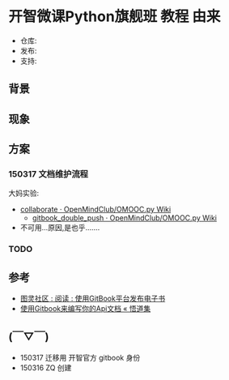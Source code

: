 # 开智微课Python旗舰班 教程 由来

- 仓库: 
- 发布: 
- 支持: 

## 背景

## 现象

## 方案

### 150317 文档维护流程

大妈实验:

- [collaborate · OpenMindClub/OMOOC.py Wiki](https://github.com/OpenMindClub/OMOOC.py/wiki/collaborate)
    + [gitbook_double_push · OpenMindClub/OMOOC.py Wiki](https://github.com/OpenMindClub/OMOOC.py/wiki/gitbook_double_push)
- 不可用...原因,是也乎.......

### TODO


## 参考

- [图灵社区 : 阅读 : 使用GitBook平台发布电子书](http://www.ituring.com.cn/article/127744)
- [使用Gitbook来编写你的Api文档 « 悟道集](http://tao.logdown.com/posts/243192-use-gitbook-to-write-api-documentation)


## (￣▽￣)

- 150317 迁移用 开智官方 gitbook 身份
- 150316 ZQ 创建